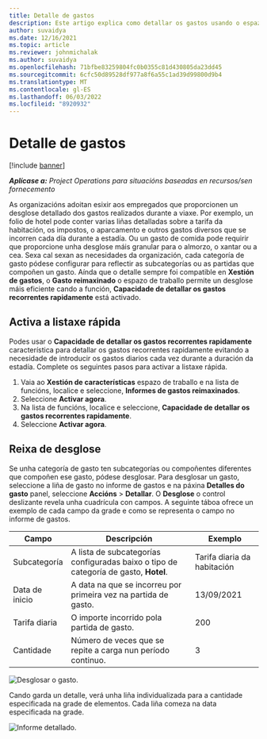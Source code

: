 ```yaml
---
title: Detalle de gastos
description: Este artigo explica como detallar os gastos usando o espazo de traballo de Gastos reimaxinado.
author: suvaidya
ms.date: 12/16/2021
ms.topic: article
ms.reviewer: johnmichalak
ms.author: suvaidya
ms.openlocfilehash: 71bfbe83259804fc0b0355c81d430805da23dd45
ms.sourcegitcommit: 6cfc50d89528df977a8f6a55c1ad39d99800d9b4
ms.translationtype: MT
ms.contentlocale: gl-ES
ms.lasthandoff: 06/03/2022
ms.locfileid: "8920932"
---
```

# <a name="expense-itemization"></a>Detalle de gastos

[!include [banner](../includes/banner.md)]

_**Aplícase a:** Project Operations para situacións baseadas en recursos/sen fornecemento_

As organizacións adoitan esixir aos empregados que proporcionen un desglose detallado dos gastos realizados durante a viaxe. Por exemplo, un folio de hotel pode conter varias liñas detalladas sobre a tarifa da habitación, os impostos, o aparcamento e outros gastos diversos que se incorren cada día durante a estadía. Ou un gasto de comida pode requirir que proporcione unha desglose máis granular para o almorzo, o xantar ou a cea. Sexa cal sexan as necesidades da organización, cada categoría de gasto pódese configurar para reflectir as subcategorías ou as partidas que compoñen un gasto. Aínda que o detalle sempre foi compatible en **Xestión de gastos**, o **Gasto reimaxinado** o espazo de traballo permite un desglose máis eficiente cando a función, **Capacidade de detallar os gastos recorrentes rapidamente** está activado.  

## <a name="enable-quick-itemization"></a>Activa a listaxe rápida 

Podes usar o **Capacidade de detallar os gastos recorrentes rapidamente** característica para detallar os gastos recorrentes rapidamente evitando a necesidade de introducir os gastos diarios cada vez durante a duración da estadía. Complete os seguintes pasos para activar a listaxe rápida.

1. Vaia ao **Xestión de características** espazo de traballo e na lista de funcións, localice e seleccione, **Informes de gastos reimaxinados**. 
2. Seleccione **Activar agora**. 
3. Na lista de funcións, localice e seleccione, **Capacidade de detallar os gastos recorrentes rapidamente**.
4. Seleccione **Activar agora**. 

## <a name="itemization-grid"></a>Reixa de desglose 

Se unha categoría de gasto ten subcategorías ou compoñentes diferentes que compoñen ese gasto, pódese desglosar. Para desglosar un gasto, seleccione a liña de gasto no informe de gastos e na páxina **Detalles do gasto** panel, seleccione **Accións** > **Detallar**. O **Desglose** o control deslizante revela unha cuadrícula con campos. A seguinte táboa ofrece un exemplo de cada campo da grade e como se representa o campo no informe de gastos. 

|     Campo          |     Descripción                                                                                  |     Exemplo              |
|--------------------|--------------------------------------------------------------------------------------------------|--------------------------|
|     Subcategoría    |     A lista de subcategorías configuradas baixo o tipo de categoría de gasto, **Hotel**.             |     Tarifa diaria da habitación      |
|     Data de inicio     |     A data na que se incorreu por primeira vez na partida de gasto.                                           |     13/09/2021           |
|     Tarifa diaria     |     O importe incorrido pola partida de gasto.                                                    |     200                  |
|     Cantidade       |     Número de veces que se repite a carga nun período continuo.                       |     3                    |

![Desglosar o gasto.](media/Itemization%20screen%201.png)

Cando garda un detalle, verá unha liña individualizada para a cantidade especificada na grade de elementos. Cada liña comeza na data especificada na grade.

![Informe detallado.](media/Itemization%20screen%202.png)

